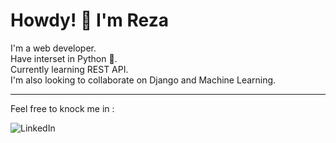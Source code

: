 <h1>Howdy! 👋 I'm Reza</h1>

I'm a web developer. <br>
Have interset in Python 🐍. <br>
Currently learning REST API. <br>
I'm also looking to collaborate on Django and Machine Learning.<br>

<hr>

Feel free to knock me in : <br>

![LinkedIn](https://www.linkedin.com/in/md-mahmudur-reza/)


<!---
mreza162152/mreza162152 is a ✨ special ✨ repository because its `README.md` (this file) appears on your GitHub profile.
You can click the Preview link to take a look at your changes.
--->
